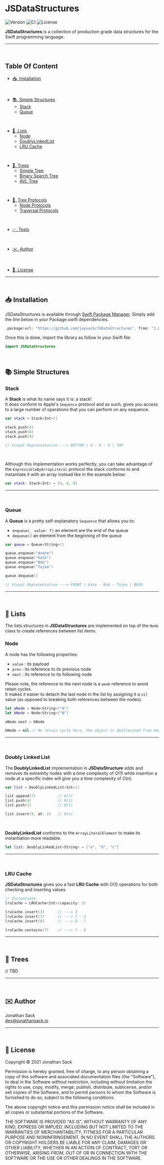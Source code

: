 # JSDataStructures

![Version](https://img.shields.io/badge/SPM-v1.0.0-blue)
![CI](https://github.com/jaysack/JSDataStructures/workflows/status/badge.svg)
![License](https://img.shields.io/badge/license-MIT-lightgrey)

**JSDataStructures** is a collection of production grade data structures for the Swift programming language.
- - - -
<br>

## Table Of Content
- [📥. Installation](#-installation)
<br>

- [📚. Simple Structures](#-simple-structures)
    * [Stack](#stack)
    * [Queue](#queue)
<br>

- [🔗. Lists](#-lists)
    * [Node](#node)
    * [DoublyLinkedList](#doubly-linked-list)
    * [LRU Cache](#lru-cache)
<br>

- [🌲. Trees](#-trees)
    * [Simple Tree](#simple-tree)
    * [Binary Search Tree](#binary-search-tree)
    * [AVL Tree](#avl-tree)
<br>

- [🛂. Tree Protocols](#-tree-protocols)
    * [Node Protocols](#node-protocols)
    * [Traversal Protocols](#traversal-protocols)
<br>

- [✅. Tests](#-tests)
<br>

- [✉️. Author](#-author)
<br>

- [🔏. License](#-license)
- - - -
<br>

## 📥 Installation
JSDataStructures is available through [Swift Package Manager](https://developer.apple.com/documentation/xcode/adding_package_dependencies_to_your_app). Simply add the line below in your Package.swift dependencies.
```swift
.package(url: "https://github.com/jaysack/JSDataStructures", from: "1.0.0"),
```
Once this is done, import the library as follow in your Swift file:
```swift
import JSDataStructures
```
<br>

## 📚 Simple Structures
### Stack
A **Stack** is what its name says it is: a stack!\
It does conform to Apple's `Sequence` protocol and as such, gives you access to a large number of operations that you can perform on any sequence.
```swift
var stack = Stack<Int>()

stack.push(4)
stack.push(8)
stack.push(9)

// Visual Representation ---> BOTTOM | 4 - 8 - 9 | TOP
```
<br>

Although this implementation works perfectly, you can take advantage of the `ExpressibleByArrayLiteral` protocol the stack conforms to and instantiate it with an array instead like in the example below:
```swift
var stack: Stack<Int> = [4, 8, 9]
```
- - - -
<br>

### Queue
A **Queue** is a pretty self-explanatory `Sequence` that allows you to:
- `enqueue(_ value: T)` an element are the end of the queue
- `dequeue()` an element from the beginning of the queue
```swift
var queue = Queue<String>()

queue.enqueue("Andre")
queue.enqueue("Kate")
queue.enqueue("Bob")
queue.enqueue("Tajea")

queue.dequeue()

// Visual Representation ---> FRONT | Kate - Bob - Tajea | BACK

```
- - - -
<br>

## 🔗 Lists
The lists structures in **JSDataStructures** are implemented on top of the `Node` class to create references between list items.
<br>
### Node
A node has the following properties:
- `value`   : its payload
- `prev`     : its reference to its previous node
- `next`     : its reference to its following node

Please note, the reference to the next node is a `weak` reference to avoid retain cycles.\
It makes it easier to detach the last node in the list by assigning it a `nil` value (as opposed to breaking both references between the nodes).

```swift
let aNode = Node<String>("A")
let bNode = Node<String>("B")

aNode.next = bNode

bNode = nil // No retain cycle here, the object is deallocated from memory 🙂 
```
- - - -
<br>

### Doubly Linked List
The **DoublyLinkedList** implementation in **JSDataStructure** adds and removes its extremity nodes with a time complexity of *O(1)* while insertion a node at a specific index will give you a time complexity of *O(n)*.
```swift
var list = DoublyLinkedList<Int>()

list.append(7)          // O(1)
list.push(4)            // O(1)
list.push(1)            // O(1)

list.insert(9, at: 2)   // O(n)
```
<br>

**DoublyLinkedList** conforms to the `ArrayLiteralElement` to make its instantiation more readable.
```swift
let list: DoublyLinkedList<String> = ["a", "b", "c"]
```
- - - -
<br>

### LRU Cache
**JSDataStructures** gives you a fast **LRU Cache** with O(1) operations for both checking and inserting values.
```swift
// Instantiate
lruCache = LRUCache<Int>(capacity: 2)

lruCache.insert(3)      // ---> 3
lruCache.insert(7)      // ---> 7 - 3
lruCache.insert(8)      // ---> 8 - 7

lruCache.contains(7)    // ---> 7 - 8
```
- - - -
<br>

## 🌲 Trees
// TBD
- - - -
<br>

## ✉️ Author
Jonathan Sack\
dev@jonathansack.io
- - - -
<br>

## 🔏 License
Copyright © 2021 Jonathan Sack

Permission is hereby granted, free of charge, to any person obtaining a copy
of this software and associated documentation files (the "Software"), to deal
in the Software without restriction, including without limitation the rights
to use, copy, modify, merge, publish, distribute, sublicense, and/or sell
copies of the Software, and to permit persons to whom the Software is
furnished to do so, subject to the following conditions:

The above copyright notice and this permission notice shall be included in
all copies or substantial portions of the Software.

THE SOFTWARE IS PROVIDED "AS IS", WITHOUT WARRANTY OF ANY KIND, EXPRESS OR
IMPLIED, INCLUDING BUT NOT LIMITED TO THE WARRANTIES OF MERCHANTABILITY,
FITNESS FOR A PARTICULAR PURPOSE AND NONINFRINGEMENT. IN NO EVENT SHALL THE
AUTHORS OR COPYRIGHT HOLDERS BE LIABLE FOR ANY CLAIM, DAMAGES OR OTHER
LIABILITY, WHETHER IN AN ACTION OF CONTRACT, TORT OR OTHERWISE, ARISING FROM,
OUT OF OR IN CONNECTION WITH THE SOFTWARE OR THE USE OR OTHER DEALINGS IN
THE SOFTWARE.
